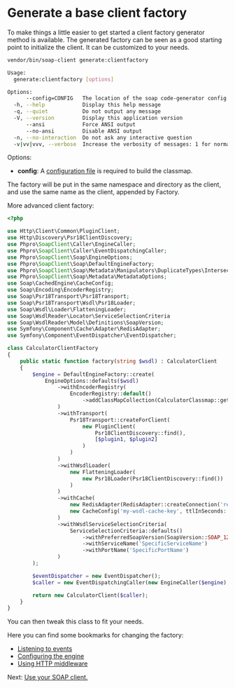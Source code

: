 # Generate a base client factory

To make things a little easier to get started a client factory generator method is available.
The generated factory can be seen as a good starting point to initialize the client.
It can be customized to your needs.

```bash
vendor/bin/soap-client generate:clientfactory

Usage:
  generate:clientfactory [options]

Options:
      --config=CONFIG   The location of the soap code-generator config file
  -h, --help            Display this help message
  -q, --quiet           Do not output any message
  -V, --version         Display this application version
      --ansi            Force ANSI output
      --no-ansi         Disable ANSI output
  -n, --no-interaction  Do not ask any interactive question
  -v|vv|vvv, --verbose  Increase the verbosity of messages: 1 for normal output, 2 for more verbose output and 3 for debug

```

Options:

- **config**: A [configuration file](../code-generation/configuration.md) is required to build the classmap. 

The factory will be put in the same namespace and directory as the client, and use the same name as the client, appended by Factory.

More advanced client factory:

```php
<?php

use Http\Client\Common\PluginClient;
use Http\Discovery\Psr18ClientDiscovery;
use Phpro\SoapClient\Caller\EngineCaller;
use Phpro\SoapClient\Caller\EventDispatchingCaller;
use Phpro\SoapClient\Soap\EngineOptions;
use Phpro\SoapClient\Soap\DefaultEngineFactory;
use Phpro\SoapClient\Soap\Metadata\Manipulators\DuplicateTypes\IntersectDuplicateTypesStrategy;
use Phpro\SoapClient\Soap\Metadata\MetadataOptions;
use Soap\CachedEngine\CacheConfig;
use Soap\Encoding\EncoderRegistry;
use Soap\Psr18Transport\Psr18Transport;
use Soap\Psr18Transport\Wsdl\Psr18Loader;
use Soap\Wsdl\Loader\FlatteningLoader;
use Soap\WsdlReader\Locator\ServiceSelectionCriteria
use Soap\WsdlReader\Model\Definitions\SoapVersion;
use Symfony\Component\Cache\Adapter\RedisAdapter;
use Symfony\Component\EventDispatcher\EventDispatcher;

class CalculatorClientFactory
{
    public static function factory(string $wsdl) : CalculatorClient
    {
        $engine = DefaultEngineFactory::create(
            EngineOptions::defaults($wsdl)
                ->withEncoderRegistry(
                    EncoderRegistry::default()
                        ->addClassMapCollection(CalculatorClassmap::getCollection())
                )
                ->withTransport(
                    Psr18Transport::createForClient(
                        new PluginClient(
                            Psr18ClientDiscovery::find(),
                            [$plugin1, $plugin2]
                        )
                    )    
                )
                ->withWsdlLoader(
                    new FlatteningLoader(
                        new Psr18Loader(Psr18ClientDiscovery::find())
                    )
                )
                ->withCache(
                    new RedisAdapter(RedisAdapter::createConnection('redis://localhost')),
                    new CacheConfig('my-wsdl-cache-key', ttlInSeconds: 3600)
                )
                ->withWsdlServiceSelectionCriteria(
                    ServiceSelectionCriteria::defaults()
                        ->withPreferredSoapVersion(SoapVersion::SOAP_12)
                        ->withServiceName('SpecificServiceName')
                        ->withPortName('SpecificPortName')
                )
        );

        $eventDispatcher = new EventDispatcher();
        $caller = new EventDispatchingCaller(new EngineCaller($engine), $eventDispatcher);

        return new CalculatorClient($caller);
    }
}


```

You can then tweak this class to fit your needs.

Here you can find some bookmarks for changing the factory:

- [Listening to events](../events.md)
- [Configuring the engine](https://github.com/php-soap/engine)
- [Using HTTP middleware](https://github.com/php-soap/psr18-transport/#middleware) 

Next: [Use your SOAP client.](/docs/usage.md)
